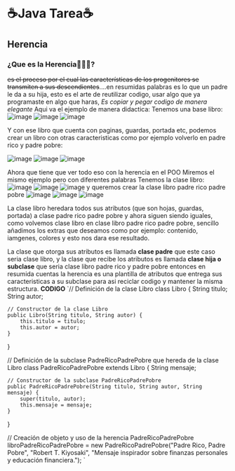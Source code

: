 # ☕Java Tarea☕

## Herencia
### ¿Que es  la Herencia👩‍👦‍👦?
~~es el proceso por el cual las características de los progenitores se transmiten a sus descendientes~~....en resumidas palabras es lo que un padre le da a su hija, esto es el arte de reutilizar codigo, usar algo que ya programaste en algo que haras, *Es copiar y pegar codigo de manera elegante*
Aqui va el ejemplo de manera didactica:
Tenemos una base libro:
![image](https://github.com/Andre230906/Java/assets/156432253/ceeff36b-2967-4940-851f-ecf6f79cfb19)
![image](https://github.com/Andre230906/Java/assets/156432253/ceeff36b-2967-4940-851f-ecf6f79cfb19)
![image](https://github.com/Andre230906/Java/assets/156432253/ceeff36b-2967-4940-851f-ecf6f79cfb19)

Y con ese libro que cuenta con paginas, guardas, portada etc, podemos crear un libro con otras caracteristicas como por ejemplo volverlo en padre rico y padre pobre: 

![image](https://github.com/Andre230906/Java/assets/156432253/83647330-8a8a-495b-973d-31510fdf04ac)
![image](https://github.com/Andre230906/Java/assets/156432253/83647330-8a8a-495b-973d-31510fdf04ac)
![image](https://github.com/Andre230906/Java/assets/156432253/83647330-8a8a-495b-973d-31510fdf04ac)

Ahora que tiene que ver todo eso con la herencia en el POO
Miremos el mismo ejemplo pero con diferentes palabras
Tenemos la clase libro:
![image](https://github.com/Andre230906/Java/assets/156432253/ceeff36b-2967-4940-851f-ecf6f79cfb19)
![image](https://github.com/Andre230906/Java/assets/156432253/ceeff36b-2967-4940-851f-ecf6f79cfb19)
![image](https://github.com/Andre230906/Java/assets/156432253/ceeff36b-2967-4940-851f-ecf6f79cfb19)
y queremos crear la clase libro padre rico padre pobre
![image](https://github.com/Andre230906/Java/assets/156432253/83647330-8a8a-495b-973d-31510fdf04ac)
![image](https://github.com/Andre230906/Java/assets/156432253/83647330-8a8a-495b-973d-31510fdf04ac)
![image](https://github.com/Andre230906/Java/assets/156432253/83647330-8a8a-495b-973d-31510fdf04ac)

La clase libro heredara todos sus atributos (que son hojas, guardas, portada) a clase padre rico padre pobre y ahora siguen siendo iguales, como volvemos clase libro en clase libro padre rico padre pobre, sencillo añadimos los extras que deseamos como por ejemplo: contenido, iamgenes, colores y esto nos dara ese resultado.

La clase que otorga sus atributos es llamada **clase padre** que este caso seria clase libro, y la clase que recibe los atributos es llamada **clase hija o subclase** que seria clase libro padre rico y padre pobre 
entonces en resumida cuentas la herencia es una plantilla de atributos que entrega sus caracteristicas a su subclase para asi reciclar codigo y mantener la misma estructura.
**CODIGO**
`// Definición de la clase Libro
class Libro {
    String titulo;
    String autor;

    // Constructor de la clase Libro
    public Libro(String titulo, String autor) {
        this.titulo = titulo;
        this.autor = autor;
    }
}

// Definición de la subclase PadreRicoPadrePobre que hereda de la clase Libro
class PadreRicoPadrePobre extends Libro {
    String mensaje;

    // Constructor de la subclase PadreRicoPadrePobre
    public PadreRicoPadrePobre(String titulo, String autor, String mensaje) {
        super(titulo, autor);
        this.mensaje = mensaje;
    }
}

// Creación de objeto y uso de la herencia
PadreRicoPadrePobre libroPadreRicoPadrePobre = new PadreRicoPadrePobre("Padre Rico, Padre Pobre", "Robert T. Kiyosaki", "Mensaje inspirador sobre finanzas personales y educación financiera.");
`
